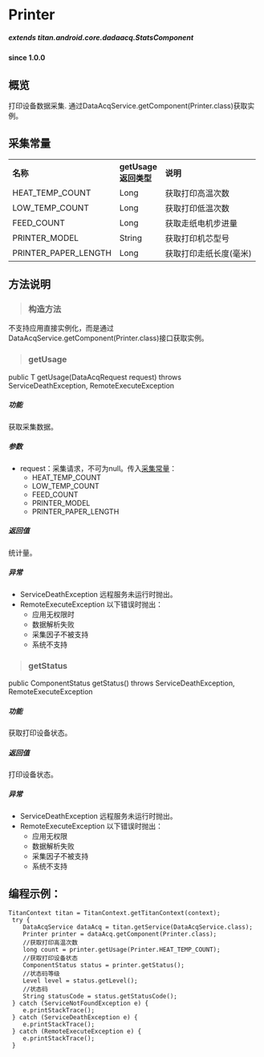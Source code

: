 # Printer				

##### extends titan.android.core.dadaacq.StatsComponent #####

#### since 1.0.0 ####

## 概览

打印设备数据采集. 通过DataAcqService.getComponent(Printer.class)获取实例。

## 采集常量

<table border="0" cellspacing="0"  cellpadding="0" width="100%">
<tr>
  <th width="100" align="left">名称</td>
  <th width="60" align="left">getUsage返回类型</td>
  <th align="left">说明</td>
</tr>
<tr>
  <td width="100">HEAT_TEMP_COUNT</td>
  <td>Long</td>
  <td>获取打印高温次数</td>
</tr>
<tr>
  <td width="100">LOW_TEMP_COUNT</td>
  <td>Long</td>
  <td>获取打印低温次数</td>
</tr>
<tr>
  <td width="100">FEED_COUNT</td>
  <td>Long</td>
  <td>获取走纸电机步进量</td>
</tr>
<tr>
  <td width="100">PRINTER_MODEL</td>
  <td>String</td>
  <td>获取打印机芯型号</td>
</tr>
<tr>
  <td width="100">PRINTER_PAPER_LENGTH</td>
  <td>Long</td>
  <td>获取打印走纸长度(毫米)</td>
</tr>
</table>


## 方法说明

> ### 构造方法

不支持应用直接实例化，而是通过DataAcqService.getComponent(Printer.class)接口获取实例。

> ### getUsage

public <T> T getUsage(DataAcqRequest<T> request) throws ServiceDeathException, RemoteExecuteException 

##### 功能
获取采集数据。

##### 参数
* request：采集请求，不可为null。传入[采集常量](#采集常量)：
	- HEAT_TEMP_COUNT
	- LOW_TEMP_COUNT
	- FEED_COUNT
	- PRINTER_MODEL
	- PRINTER_PAPER_LENGTH
	
##### 返回值
统计量。

##### 异常
* ServiceDeathException 远程服务未运行时抛出。
* RemoteExecuteException 以下错误时抛出：
	* 应用无权限时
	* 数据解析失败
	* 采集因子不被支持
	* 系统不支持

> ### getStatus

public ComponentStatus getStatus() throws ServiceDeathException, RemoteExecuteException 

##### 功能

获取打印设备状态。
	
##### 返回值

打印设备状态。

##### 异常
* ServiceDeathException 远程服务未运行时抛出。
* RemoteExecuteException 以下错误时抛出：
	* 应用无权限
	* 数据解析失败
	* 采集因子不被支持
	* 系统不支持

## 编程示例：

```
TitanContext titan = TitanContext.getTitanContext(context);
 try {
 	DataAcqService dataAcq = titan.getService(DataAcqService.class);
 	Printer printer = dataAcq.getComponent(Printer.class);
	//获取打印高温次数
 	long count = printer.getUsage(Printer.HEAT_TEMP_COUNT);
 	//获取打印设备状态
    ComponentStatus status = printer.getStatus();
    //状态码等级
    Level level = status.getLevel();
    //状态码
    String statusCode = status.getStatusCode();
 } catch (ServiceNotFoundException e) {
 	e.printStackTrace();
 } catch (ServiceDeathException e) {
 	e.printStackTrace();
 } catch (RemoteExecuteException e) {
 	e.printStackTrace();
 }
```